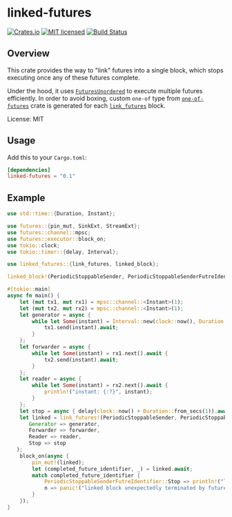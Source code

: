 # linked-futures
[![Crates.io][crates-badge]][crates-url]
[![MIT licensed][mit-badge]][mit-url]
[![Build Status](https://travis-ci.org/glebpom/linked-futures.svg?branch=master)](https://travis-ci.org/glebpom/linked-futures)

[crates-badge]: https://img.shields.io/crates/v/linked-futures.svg
[crates-url]: https://crates.io/crates/linked-futures
[mit-badge]: https://img.shields.io/badge/license-MIT-blue.svg
[mit-url]: LICENSE

## Overview

This crate provides the way to "link" futures into a single block,
which stops executing once any of these futures complete.

Under the hood, it uses [`FuturesUnordered`](https://docs.rs/futures/0.3.1/futures/stream/struct.FuturesUnordered.html)
to execute multiple futures efficiently. In order to avoid boxing, custom `one-of` type from
[`one-of-futures`](https://crates.io/crates/one-of-futures) crate is generated for
each [`link_futures`](macro.link_futures.html) block.

License: MIT

## Usage

Add this to your `Cargo.toml`:
```toml
[dependencies]
linked-futures = "0.1"
```

## Example
```rust
use std::time::{Duration, Instant};

use futures::{pin_mut, SinkExt, StreamExt};
use futures::channel::mpsc;
use futures::executor::block_on;
use tokio::clock;
use tokio::timer::{delay, Interval};

use linked_futures::{link_futures, linked_block};

linked_block!(PeriodicStoppableSender, PeriodicStoppableSenderFutreIdentifier; Forwarder, Reader, Generator, Stop);

#[tokio::main]
async fn main() {
    let (mut tx1, mut rx1) = mpsc::channel::<Instant>(1);
    let (mut tx2, mut rx2) = mpsc::channel::<Instant>(1);
    let generator = async {
        while let Some(instant) = Interval::new(clock::now(), Duration::from_millis(100)).take(1).next().await {
            tx1.send(instant).await;
        }
    };
    let forwarder = async {
        while let Some(instant) = rx1.next().await {
            tx2.send(instant).await;
        }
    };
    let reader = async {
        while let Some(instant) = rx2.next().await {
            println!("instant: {:?}", instant);
        }
    };
    let stop = async { delay(clock::now() + Duration::from_secs(1)).await; };
    let linked = link_futures!(PeriodicStoppableSender, PeriodicStoppableSenderFutreIdentifier;
       Generator => generator,
       Forwarder => forwarder,
       Reader => reader,
       Stop => stop
   );
    block_on(async {
        pin_mut!(linked);
        let (completed_future_identifier, _) = linked.await;
        match completed_future_identifier {
            PeriodicStoppableSenderFutreIdentifier::Stop => println!("linked block stopped normally"),
            n => panic!("linked block unexpectedly terminated by future: {:?}", n),
        }
    });
}
```